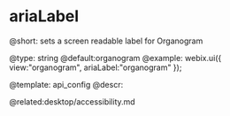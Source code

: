 ariaLabel
=============


@short:
	sets a screen readable label for Organogram

@type: string
@default:organogram
@example:
webix.ui({
	view:"organogram",
    ariaLabel:"organogram"
});


@template:	api_config
@descr:

@related:desktop/accessibility.md



